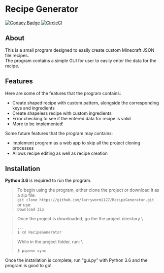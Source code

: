 # Recipe Generator
[![Codacy Badge](https://api.codacy.com/project/badge/Grade/df81ed1cc0f24478bfec594fcb4a7b96)](https://www.codacy.com/app/larryworm1127/RecipeGenerator?utm_source=github.com&amp;utm_medium=referral&amp;utm_content=larryworm1127/RecipeGenerator&amp;utm_campaign=Badge_Grade)
[![CircleCI](https://circleci.com/gh/larryworm1127/RecipeGenerator.svg?style=svg)](https://circleci.com/gh/larryworm1127/RecipeGenerator)

## About
This is a small program designed to easily create custom Minecraft JSON file recipes. \
The program contains a simple GUI for user to easily enter the data for the recipe.

## Features
Here are some of the features that the program contains:
- Create shaped recipe with custom pattern, alongside the corresponding keys and ingredients
- Create shapeless recipe with custom ingredients
- Error checking to see if the entered data for recipe is valid
- More to be implemented!

Some future features that the program may contains:
- Implement program as a web app to skip all the project cloning processes
- Allows recipe editing as well as recipe creation

## Installation
**Python 3.6** is required to run the program.
> To begin using the program, either clone the project or download it as a zip file: \
> ```git clone https://github.com/larryworm1127/RecipeGenerator.git``` \
> or use: \
> ```Download Zip```

> Once the project is downloaded, go the the project directory \
> ```bash
> ...
> $ cd RecipeGenerator
> ```

> While in the project folder, run: \
> ```bash
> $ pipenv sync
> ```

Once the installation is complete, run "gui.py" with Python 3.6 and the program is good to go!